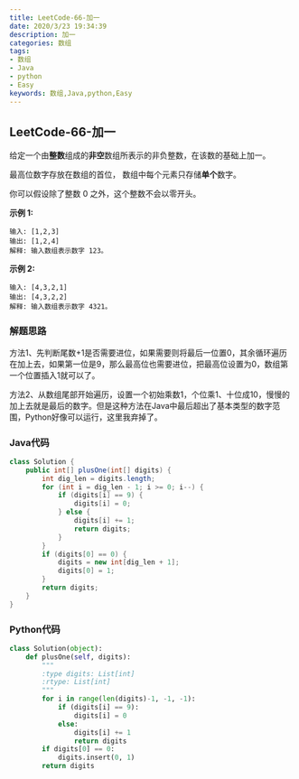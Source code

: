 ```yaml
---
title: LeetCode-66-加一
date: 2020/3/23 19:34:39
description: 加一
categories: 数组
tags: 
- 数组
- Java
- python
- Easy
keywords: 数组,Java,python,Easy
---
```


## LeetCode-66-加一

给定一个由**整数**组成的**非空**数组所表示的非负整数，在该数的基础上加一。

最高位数字存放在数组的首位， 数组中每个元素只存储**单个**数字。

你可以假设除了整数 0 之外，这个整数不会以零开头。

<!--more-->

**示例 1:**

```
输入: [1,2,3]
输出: [1,2,4]
解释: 输入数组表示数字 123。
```

**示例 2:**

```
输入: [4,3,2,1]
输出: [4,3,2,2]
解释: 输入数组表示数字 4321。
```

### 解题思路

方法1、先判断尾数+1是否需要进位，如果需要则将最后一位置0，其余循环遍历在加上去，如果第一位是9，那么最高位也需要进位，把最高位设置为0，数组第一个位置插入1就可以了。

方法2、从数组尾部开始遍历，设置一个初始乘数1，个位乘1、十位成10，慢慢的加上去就是最后的数字。但是这种方法在Java中最后超出了基本类型的数字范围，Python好像可以运行，这里我弃掉了。

### Java代码

```java
class Solution {
    public int[] plusOne(int[] digits) {
        int dig_len = digits.length;
        for (int i = dig_len - 1; i >= 0; i--) {
            if (digits[i] == 9) {
                digits[i] = 0;
            } else {
                digits[i] += 1;
                return digits;
            }
        }
        if (digits[0] == 0) {
            digits = new int[dig_len + 1];
            digits[0] = 1;
        }
        return digits;
    }
}
```

### Python代码

```python
class Solution(object):
    def plusOne(self, digits):
        """
        :type digits: List[int]
        :rtype: List[int]
        """
        for i in range(len(digits)-1, -1, -1):
            if (digits[i] == 9):
                digits[i] = 0
            else:
                digits[i] += 1
                return digits
        if digits[0] == 0:
            digits.insert(0, 1)
        return digits
```

